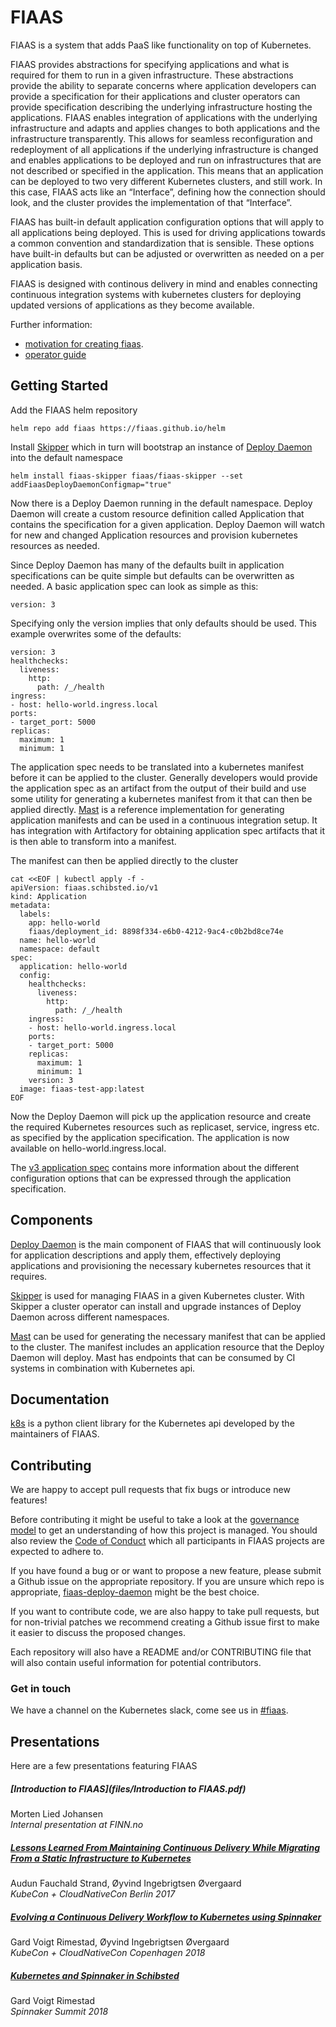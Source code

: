# FIAAS

FIAAS is a system that adds PaaS like functionality on top of Kubernetes.

FIAAS provides abstractions for specifying applications and what is required for
them to run in a given infrastructure.  These abstractions provide the ability
to separate concerns where application developers can provide a specification
for their applications and cluster operators can provide specification
describing the underlying infrastructure hosting the applications. FIAAS enables
integration of applications with the underlying infrastructure and adapts and
applies changes to both applications and the infrastructure transparently. This
allows for seamless reconfiguration and redeployment of all applications if the
underlying infrastructure is changed and enables applications to be deployed and
run on infrastructures that are not described or specified in the application.
This means that an application can be deployed to two very different Kubernetes
clusters, and still work. In this case, FIAAS acts like an “Interface”, defining
how the connection should look, and the cluster provides the implementation of
that “Interface”.

FIAAS has built-in default application configuration options that will apply to
all applications being deployed. This is used for driving applications
towards a common convention and standardization that is sensible. These options
have built-in defaults but can be adjusted or overwritten as needed on a per
application basis.

FIAAS is designed with continous delivery in mind and enables connecting
continuous integration systems with kubernetes clusters for deploying updated
versions of applications as they become available.

Further information:

* [motivation for creating fiaas](https://github.com/fiaas/fiaas-deploy-daemon/blob/master/docs/fiaas.md).
* [operator guide](https://github.com/fiaas/fiaas-deploy-daemon/blob/master/docs/operator_guide.md)

## Getting Started

Add the FIAAS helm repository

```
helm repo add fiaas https://fiaas.github.io/helm
```

Install [Skipper](https://github.com/fiaas/skipper) which in turn will
bootstrap an instance of [Deploy
Daemon](https://github.com/fiaas/fiaas-deploy-daemon) into
the default namespace

```
helm install fiaas-skipper fiaas/fiaas-skipper --set addFiaasDeployDaemonConfigmap="true"
```

Now there is a Deploy Daemon running in the default namespace.
Deploy Daemon will create a custom resource definition called Application that
contains the specification for a given application.
Deploy Daemon will watch for new and changed Application resources and
provision kubernetes resources as needed.

Since Deploy Daemon has many of the defaults built in application
specifications can be quite simple but defaults can be overwritten as needed. A
basic application spec can look as simple as this:

```
version: 3
```

Specifying only the version implies that only defaults should be used. This
example overwrites some of the defaults:

```
version: 3
healthchecks:
  liveness:
    http:
      path: /_/health
ingress:
- host: hello-world.ingress.local
ports:
- target_port: 5000
replicas:
  maximum: 1
  minimum: 1
```

The application spec needs to be translated into a kubernetes manifest before
it can be applied to the cluster. Generally developers would provide the
application spec as an artifact from the output of their build and use some
utility for generating a kubernetes manifest from it that can then be applied
directly. [Mast](https://github.com/fiaas/mast) is a reference implementation
for generating application manifests and can be used in a continuous
integration setup. It has integration with Artifactory for obtaining
application spec artifacts that it is then able to transform into a manifest.

The manifest can then be applied directly to the cluster

```
cat <<EOF | kubectl apply -f -
apiVersion: fiaas.schibsted.io/v1
kind: Application
metadata:
  labels:
    app: hello-world
    fiaas/deployment_id: 8898f334-e6b0-4212-9ac4-c0b2bd8ce74e
  name: hello-world
  namespace: default
spec:
  application: hello-world
  config:
    healthchecks:
      liveness:
        http:
          path: /_/health
    ingress:
    - host: hello-world.ingress.local
    ports:
    - target_port: 5000
    replicas:
      maximum: 1
      minimum: 1
    version: 3
  image: fiaas-test-app:latest
EOF
```

Now the Deploy Daemon will pick up the application resource and create the
required Kubernetes resources such as replicaset, service, ingress etc. as
specified by the application specification. The application is now available on
hello-world.ingress.local.

The [v3 application
spec](https://github.com/fiaas/fiaas-deploy-daemon/blob/master/docs/v3_spec.md)
contains more information about the different configuration options that can be
expressed through the application specification.

## Components

[Deploy Daemon](https://github.com/fiaas/fiaas-deploy-daemon) is the main
component of FIAAS that will continuously look for application descriptions and
apply them, effectively deploying applications and provisioning the necessary
kubernetes resources that it requires.

[Skipper](https://github.com/fiaas/skipper) is used for managing FIAAS in a
given Kubernetes cluster. With Skipper a cluster operator can install and
upgrade instances of Deploy Daemon across different namespaces.

[Mast](https://github.com/fiaas/mast) can be used for generating the necessary
manifest that can be applied to the cluster. The manifest includes an
application resource that the Deploy Daemon will deploy. Mast has endpoints that
can be consumed by CI systems in combination with Kubernetes api.

## Documentation

[k8s](https://k8s.readthedocs.org/en/latest/) is a python client library for the
Kubernetes api developed by the maintainers of FIAAS.

## Contributing

We are happy to accept pull requests that fix bugs or introduce new features!

Before contributing it might be useful to take a look at the [governance
model](https://github.com/fiaas/governance/blob/master/governance_model.md) to get an understanding of how this
project is managed. You should also review the [Code of
Conduct](https://github.com/fiaas/governance/blob/master/code_of_conduct.md) which all participants in FIAAS projects
are expected to adhere to.

If you have found a bug or or want to propose a new feature, please submit a Github issue on the appropriate
repository. If you are unsure which repo is appropriate,
[fiaas-deploy-daemon](https://github.com/fiaas/fiaas-deploy-daemon) might be the best choice.

If you want to contribute code, we are also happy to take pull requests, but for non-trivial patches we recommend
creating a Github issue first to make it easier to discuss the proposed changes.

Each repository will also have a README and/or CONTRIBUTING file that will also contain useful information for
potential contributors.

### Get in touch

We have a channel on the Kubernetes slack, come see us in [#fiaas](slack://channel?team=T09NY5SBT&id=CNASTE7CP).

## Presentations

Here are a few presentations featuring FIAAS

##### [Introduction to FIAAS](files/Introduction to FIAAS.pdf)

Morten Lied Johansen<br/>
*Internal presentation at FINN.no*

##### [Lessons Learned From Maintaining Continuous Delivery While Migrating From a Static Infrastructure to Kubernetes](https://www.youtube.com/watch?v=UJneVIAv9rc)

Audun Fauchald Strand, Øyvind Ingebrigtsen Øvergaard<br/>
*KubeCon + CloudNativeCon Berlin 2017*

##### [Evolving a Continuous Delivery Workflow to Kubernetes using Spinnaker](https://www.youtube.com/watch?v=cen3dULhE1E)

Gard Voigt Rimestad, Øyvind Ingebrigtsen Øvergaard<br/>
*KubeCon + CloudNativeCon Copenhagen 2018*

##### [Kubernetes and Spinnaker in Schibsted](https://www.youtube.com/watch?v=znYmjsJCSzk)

Gard Voigt Rimestad<br/>
*Spinnaker Summit 2018*

